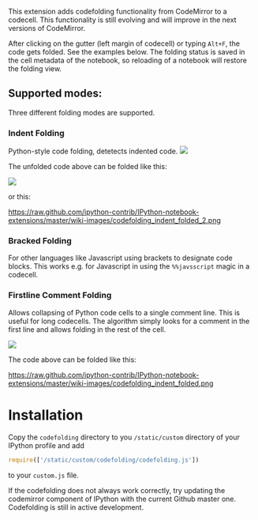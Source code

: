 This extension adds codefolding functionality from CodeMirror to a codecell. This functionality is still evolving and will improve in the next versions of CodeMirror. 

After clicking on the gutter (left margin of codecell) or typing `Alt+F`, the code gets folded. See the examples below. The folding status is saved in the cell metadata of the notebook, so reloading of a notebook will restore the folding view.

## Supported modes:
Three different folding modes are supported.

### Indent Folding
Python-style code folding, detetects indented code.
![](https://github.com/ipython-contrib/IPython-notebook-extensions/raw/master/wiki-images/codefolding_indent_unfolded.png)

The unfolded code above can be folded like this:

![](https://raw.github.com/ipython-contrib/IPython-notebook-extensions/master/wiki-images/codefolding_indent_folded_1.png)

or this:

https://raw.github.com/ipython-contrib/IPython-notebook-extensions/master/wiki-images/codefolding_indent_folded_2.png

### Bracked Folding
For other languages like Javascript using brackets to designate code blocks. This works e.g. for Javascript in using the `%%javsscript` magic in a codecell.

### Firstline Comment Folding
Allows collapsing of Python code cells to a single comment line. This is useful for long codecells. The algorithm simply looks for a comment in the first line and allows folding in the rest of the cell.

![](https://github.com/ipython-contrib/IPython-notebook-extensions/raw/master/wiki-images/codefolding_firstline_unfolded.png)

The code above can be folded like this:

https://raw.github.com/ipython-contrib/IPython-notebook-extensions/master/wiki-images/codefolding_indent_folded.png


Installation
============
Copy the `codefolding` directory to you `/static/custom` directory of your IPython profile and add
```javascript
require(['/static/custom/codefolding/codefolding.js'])
```
to your `custom.js` file.

If the codefolding does not always work correctly, try updating the codemirror component of IPython with the current Github master one. Codefolding is still in active development.

